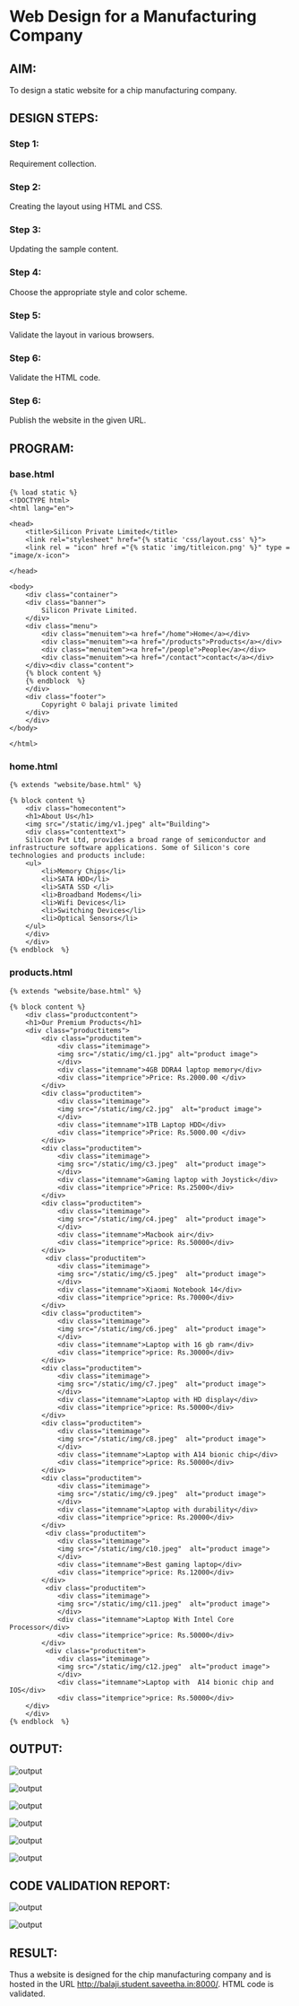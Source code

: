 # Web Design for a Manufacturing Company
## AIM: 
To design a static website for a chip manufacturing company.

## DESIGN STEPS:
### Step 1: 
Requirement collection.
### Step 2:
Creating the layout using HTML and CSS.
### Step 3:
Updating the sample content.
### Step 4:
Choose the appropriate style and color scheme.
### Step 5:
Validate the layout in various browsers.
### Step 6:
Validate the HTML code.
### Step 6:
Publish the website in the given URL.

## PROGRAM:

### base.html
```
{% load static %}
<!DOCTYPE html>
<html lang="en">

<head>
    <title>Silicon Private Limited</title>
    <link rel="stylesheet" href="{% static 'css/layout.css' %}">
    <link rel = "icon" href ="{% static 'img/titleicon.png' %}" type = "image/x-icon"> 
              
</head>

<body>
    <div class="container">
    <div class="banner">
        Silicon Private Limited.
    </div>
    <div class="menu">
        <div class="menuitem"><a href="/home">Home</a></div> 
        <div class="menuitem"><a href="/products">Products</a></div> 
        <div class="menuitem"><a href="/people">People</a></div>
        <div class="menuitem"><a href="/contact">contact</a></div> 
    </div><div class="content">
    {% block content %}    
    {% endblock  %}
    </div>
    <div class="footer">
        Copyright © balaji private limited
    </div>
    </div>
</body>

</html>
```

### home.html
```
{% extends "website/base.html" %}

{% block content %}
    <div class="homecontent">    
    <h1>About Us</h1>
    <img src="/static/img/v1.jpeg" alt="Building">
    <div class="contenttext">
    Silicon Pvt Ltd, provides a broad range of semiconductor and infrastructure software applications. Some of Silicon's core technologies and products include:
    <ul>
        <li>Memory Chips</li>
        <li>SATA HDD</li>
        <li>SATA SSD </li>
        <li>Broadband Modems</li>
        <li>Wifi Devices</li>
        <li>Switching Devices</li>
        <li>Optical Sensors</li>
    </ul> 
    </div>
    </div>
{% endblock  %}
```
### products.html
```
{% extends "website/base.html" %}

{% block content %}
    <div class="productcontent">    
    <h1>Our Premium Products</h1>
    <div class="productitems">
        <div class="productitem"> 
            <div class="itemimage">
            <img src="/static/img/c1.jpg" alt="product image">
            </div>
            <div class="itemname">4GB DDRA4 laptop memory</div>
            <div class="itemprice">Price: Rs.2000.00 </div>
        </div>
        <div class="productitem"> 
            <div class="itemimage">
            <img src="/static/img/c2.jpg"  alt="product image">
            </div>
            <div class="itemname">1TB Laptop HDD</div>
            <div class="itemprice">Price: Rs.5000.00 </div>
        </div>
        <div class="productitem">
            <div class="itemimage">
            <img src="/static/img/c3.jpeg"  alt="product image">
            </div>
            <div class="itemname">Gaming laptop with Joystick</div>
            <div class="itemprice">Price: Rs.25000</div>
        </div>
        <div class="productitem">
            <div class="itemimage">
            <img src="/static/img/c4.jpeg"  alt="product image">
            </div>
            <div class="itemname">Macbook air</div>
            <div class="itemprice">price: Rs.50000</div>
        </div>
         <div class="productitem">
            <div class="itemimage">
            <img src="/static/img/c5.jpeg"  alt="product image">
            </div>
            <div class="itemname">Xiaomi Notebook 14</div>
            <div class="itemprice">price: Rs.70000</div>
        </div>
        <div class="productitem">
            <div class="itemimage">
            <img src="/static/img/c6.jpeg"  alt="product image">
            </div>
            <div class="itemname">Laptop with 16 gb ram</div>
            <div class="itemprice">price: Rs.30000</div>
        </div>
        <div class="productitem">
            <div class="itemimage">
            <img src="/static/img/c7.jpeg"  alt="product image">
            </div>
            <div class="itemname">Laptop with HD display</div>
            <div class="itemprice">price: Rs.50000</div>
        </div>
        <div class="productitem">
            <div class="itemimage">
            <img src="/static/img/c8.jpeg"  alt="product image">
            </div>
            <div class="itemname">Laptop with A14 bionic chip</div>
            <div class="itemprice">price: Rs.50000</div>
        </div>
        <div class="productitem">
            <div class="itemimage">
            <img src="/static/img/c9.jpeg"  alt="product image">
            </div>
            <div class="itemname">Laptop with durability</div>
            <div class="itemprice">price: Rs.20000</div>
        </div>
         <div class="productitem">
            <div class="itemimage">
            <img src="/static/img/c10.jpeg"  alt="product image">
            </div>
            <div class="itemname">Best gaming laptop</div>
            <div class="itemprice">price: Rs.12000</div>
        </div>
         <div class="productitem">
            <div class="itemimage">
            <img src="/static/img/c11.jpeg"  alt="product image">
            </div>
            <div class="itemname">Laptop With Intel Core Processor</div>
            <div class="itemprice">price: Rs.50000</div>
        </div>
         <div class="productitem">
            <div class="itemimage">
            <img src="/static/img/c12.jpeg"  alt="product image">
            </div>
            <div class="itemname">Laptop with  A14 bionic chip and IOS</div>
            <div class="itemprice">price: Rs.50000</div>
    </div>
    </div>
{% endblock  %}
```
## OUTPUT:
![output](./static/img/o1.png)

![output](./static/img/o2.png)

![output](./static/img/o3.png)

![output](./static/img/o4.png)

![output](./static/img/o5.png)

![output](./static/img/o6.png)

## CODE VALIDATION REPORT:
![output](./static/img/r1.png)

![output](./static/img/r2.png)
## RESULT:
Thus a website is designed for the chip manufacturing company and is hosted in the URL http://balaji.student.saveetha.in:8000/. HTML code is validated.